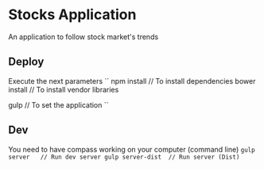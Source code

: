 Stocks Application
====================
An application to follow stock market's trends


Deploy
-------
Execute the next parameters
``
npm install     // To install dependencies
bower install   // To install vendor libraries

gulp           // To set the application
``

Dev
-----
You need to have compass working on your computer (command line)
``
gulp server   // Run dev server
gulp server-dist  // Run server (Dist)
``
